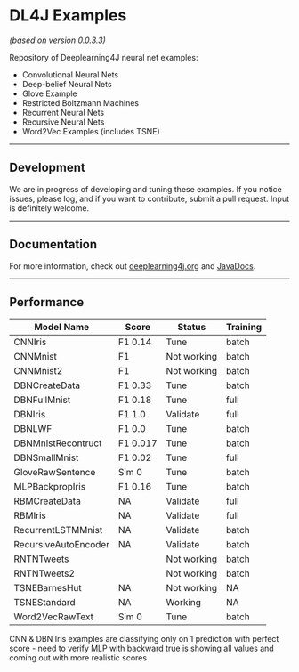 DL4J Examples 
=========================
*(based on version 0.0.3.3)*

Repository of Deeplearning4J neural net examples:

- Convolutional Neural Nets
- Deep-belief Neural Nets
- Glove Example
- Restricted Boltzmann Machines
- Recurrent Neural Nets
- Recursive Neural Nets
- Word2Vec Examples (includes TSNE)

---
## Development
We are in progress of developing and tuning these examples. If you notice issues, please log, and if you want to contribute, submit a pull request. Input is definitely welcome.

---
## Documentation
For more information, check out [deeplearning4j.org](http://deeplearning4j.org/) and [JavaDocs](http://deeplearning4j.org/doc/).

---
## Performance

| **Model Name**      | **Score** | **Status**   | **Training**  |
|---------------------|-----------|--------------|---------------|
| CNNIris             | F1 0.14   | Tune         | batch         |
| CNNMnist            | F1        | Not working  | batch         |
| CNNMnist2           | F1        | Not working  | batch         | 
| DBNCreateData       | F1 0.33   | Tune         | batch         |          	
| DBNFullMnist        | F1 0.18   | Tune         | full          |
| DBNIris             | F1 1.0    | Validate     | full          |
| DBNLWF              | F1 0.0    | Tune         | batch         |
| DBNMnistRecontruct  | F1 0.017  | Tune         | batch         |
| DBNSmallMnist       | F1 0.02   | Tune         | full          |
| GloveRawSentence    | Sim 0     | Tune         | batch         |
| MLPBackpropIris     | F1 0.16   | Tune         | batch         |
| RBMCreateData	      | NA        | Validate     | full          |
| RBMIris             | NA        | Validate     | full          |
| RecurrentLSTMMnist  | NA        | Validate     | batch         |
| RecursiveAutoEncoder| NA        | Validate     | batch         |
| RNTNTweets          |           | Not working  | batch         |
| RNTNTweets2         |           | Not working  | batch         |
| TSNEBarnesHut       | NA        | Not working  | NA            |
| TSNEStandard        | NA        | Working      | NA            |
| Word2VecRawText     | Sim 0     | Tune         | batch         |
    

CNN & DBN Iris examples are classifying only on 1 prediction with perfect score - need to verify
 MLP with backward true is showing all values and coming out with more realistic scores
